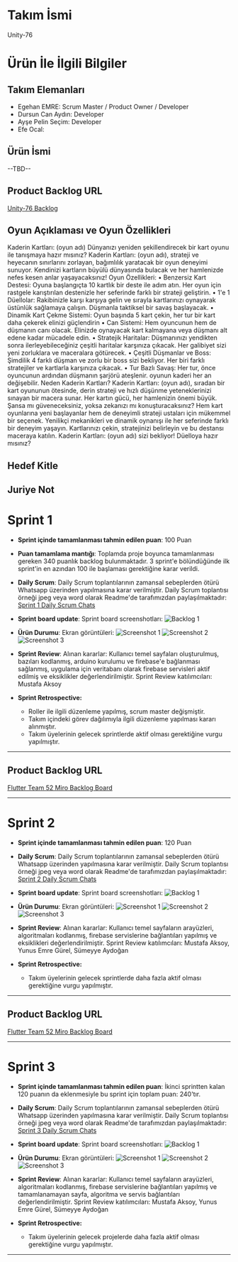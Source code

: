 # **Takım İsmi**

Unity-76

# Ürün İle İlgili Bilgiler

## Takım Elemanları
- Egehan EMRE: Scrum Master / Product Owner / Developer
- Dursun Can Aydın: Developer
- Ayşe Pelin Seçim: Developer
- Efe Ocal: 

## Ürün İsmi

--TBD--

## Product Backlog URL

[Unity-76 Backlog](https://miro.com/app/board/uXjVK3nFc9k=/)

## Oyun Açıklaması ve Oyun Özellikleri

Kaderin Kartları: (oyun adı)
Dünyanızı yeniden şekillendirecek bir kart oyunu ile tanışmaya hazır mısınız? Kaderin Kartları: (oyun adı), strateji ve heyecanın sınırlarını zorlayan, bağımlılık yaratacak bir oyun deneyimi sunuyor. Kendinizi kartların büyülü dünyasında bulacak ve her hamlenizde nefes kesen anlar yaşayacaksınız!
Oyun Özellikleri:
•	Benzersiz Kart Destesi: Oyuna başlangıçta 10 kartlık bir deste ile adım atın. Her oyun için rastgele karıştırılan destenizle her seferinde farklı bir strateji geliştirin.
•	1'e 1 Düellolar: Rakibinizle karşı karşıya gelin ve sırayla kartlarınızı oynayarak üstünlük sağlamaya çalışın. Düşmanla taktiksel bir savaş başlayacak.
•	Dinamik Kart Çekme Sistemi: Oyun başında 5 kart çekin, her tur bir kart daha çekerek elinizi güçlendirin
•	Can Sistemi: Hem oyuncunun hem de düşmanın canı olacak. Elinizde oynayacak kart kalmayana veya düşmanı alt edene kadar mücadele edin.
•	Stratejik Haritalar: Düşmanınızı yendikten sonra ilerleyebileceğiniz çeşitli haritalar karşınıza çıkacak. Her galibiyet sizi yeni zorluklara ve maceralara götürecek.
•	Çeşitli Düşmanlar ve Boss: Şimdilik 4 farklı düşman ve zorlu bir boss sizi bekliyor. Her biri farklı stratejiler ve kartlarla karşınıza çıkacak.
•	Tur Bazlı Savaş: Her tur, önce oyuncunun ardından düşmanın şarjörü ateşlenir. oyunun kaderi her an değişebilir.
Neden Kaderin Kartları?
Kaderin Kartları: (oyun adı), sıradan bir kart oyununun ötesinde, derin strateji ve hızlı düşünme yeteneklerinizi sınayan bir macera sunar. Her kartın gücü, her hamlenizin önemi büyük. Şansa mı güveneceksiniz, yoksa zekanızı mı konuşturacaksınız?
Hem kart oyunlarına yeni başlayanlar hem de deneyimli strateji ustaları için mükemmel bir seçenek. Yenilikçi mekanikleri ve dinamik oynanışı ile her seferinde farklı bir deneyim yaşayın.
Kartlarınızı çekin, stratejinizi belirleyin ve bu destansı maceraya katılın. Kaderin Kartları: (oyun adı) sizi bekliyor! Düelloya hazır mısınız?




## Hedef Kitle


## Juriye Not


# Sprint 1

- **Sprint içinde tamamlanması tahmin edilen puan**: 100 Puan


- **Puan tamamlama mantığı**: Toplamda proje boyunca tamamlanması gereken 340 puanlık backlog bulunmaktadır. 3 sprint'e bölündüğünde ilk sprint'in en azından 100 ile başlaması gerektiğine karar verildi.


- **Daily Scrum**: Daily Scrum toplantılarının zamansal sebeplerden ötürü Whatsapp üzerinden yapılmasına karar verilmiştir. Daily Scrum toplantısı örneği jpeg veya word olarak Readme'de tarafımızdan paylaşılmaktadır: [Sprint 1 Daily Scrum Chats](https://github.com/OyunveUygulamaAkademisi/Bootcamp2022Example/blob/main/ProjectManagement/Sprint1Documents/DailyScrumMeetingNotesSprint1.docx?raw=true)

- **Sprint board update**: Sprint board screenshotları: 
![Backlog 1](https://raw.githubusercontent.com/OyunveUygulamaAkademisi/Bootcamp2022Example/main/ProjectManagement/Sprint1Documents/backlog1.png) 


- **Ürün Durumu**: Ekran görüntüleri:
  ![Screenshot 1](https://github.com/OyunveUygulamaAkademisi/Bootcamp2022Example/blob/main/ProjectManagement/Sprint1Documents/product1.png)
  ![Screenshot 2](https://github.com/OyunveUygulamaAkademisi/Bootcamp2022Example/blob/main/ProjectManagement/Sprint1Documents/product2.png)
  ![Screenshot 3](https://github.com/OyunveUygulamaAkademisi/Bootcamp2022Example/blob/main/ProjectManagement/Sprint1Documents/product4.gif)
- **Sprint Review**: 
Alınan kararlar: Kullanıcı temel sayfaları oluşturulmuş, bazıları kodlanmış, arduino kurulumu ve firebase'e bağlanması sağlanmış, uygulama için veritabanı olarak firebase servisleri aktif edilmiş ve eksiklikler değerlendirilmiştir. Sprint Review katılımcıları: Mustafa Aksoy

- **Sprint Retrospective:**
  - Roller ile ilgili düzenleme yapılmış, scrum master değişmiştir.
  - Takım içindeki görev dağılımıyla ilgili düzenleme yapılması kararı alınmıştır.
  - Takım üyelerinin gelecek sprintlerde aktif olması gerektiğine vurgu yapılmıştır.
 


---

## Product Backlog URL

[Flutter Team 52 Miro Backlog Board](https://miro.com/app/board/uXjVO4kRs2w=/)

---

# Sprint 2

- **Sprint içinde tamamlanması tahmin edilen puan**: 120 Puan

- **Daily Scrum**: Daily Scrum toplantılarının zamansal sebeplerden ötürü Whatsapp üzerinden yapılmasına karar verilmiştir. Daily Scrum toplantısı örneği jpeg veya word olarak Readme'de tarafımızdan paylaşılmaktadır: [Sprint 2 Daily Scrum Chats](https://github.com/OyunveUygulamaAkademisi/Bootcamp2022Example/blob/main/ProjectManagement/Sprint2Documents/DailyScrumMeetingNotesSprint2.docx?raw=true)

- **Sprint board update**: Sprint board screenshotları: 
![Backlog 1](https://github.com/OyunveUygulamaAkademisi/Bootcamp2022Example/blob/main/ProjectManagement/Sprint2Documents/2022-05-22%2019_25_30-Window.png) 


- **Ürün Durumu**: Ekran görüntüleri:
  ![Screenshot 1](https://github.com/OyunveUygulamaAkademisi/Bootcamp2022Example/blob/main/ProjectManagement/Sprint2Documents/1.jpeg)
  ![Screenshot 2](https://github.com/OyunveUygulamaAkademisi/Bootcamp2022Example/blob/main/ProjectManagement/Sprint2Documents/2.jpeg)
  ![Screenshot 3](https://github.com/OyunveUygulamaAkademisi/Bootcamp2022Example/blob/main/ProjectManagement/Sprint2Documents/3.jpeg)
- **Sprint Review**: 
Alınan kararlar: Kullanıcı temel sayfaların arayüzleri, algoritmaları kodlanmış, firebase servislerine bağlantıları yapılmış ve eksiklikleri değerlendirilmiştir. 
Sprint Review katılımcıları: Mustafa Aksoy, Yunus Emre Gürel, Sümeyye Aydoğan 

- **Sprint Retrospective:**

  - Takım üyelerinin gelecek sprintlerde daha fazla aktif olması gerektiğine vurgu yapılmıştır.


---

## Product Backlog URL

[Flutter Team 52 Miro Backlog Board](https://miro.com/app/board/uXjVO4kRs2w=/)

---

# Sprint 3

- **Sprint içinde tamamlanması tahmin edilen puan**: İkinci sprintten kalan 120 puanın da eklenmesiyle bu sprint için toplam puan: 240'tır.


- **Daily Scrum**: Daily Scrum toplantılarının zamansal sebeplerden ötürü Whatsapp üzerinden yapılmasına karar verilmiştir. Daily Scrum toplantısı örneği jpeg veya word olarak Readme'de tarafımızdan paylaşılmaktadır: [Sprint 3 Daily Scrum Chats](https://github.com/OyunveUygulamaAkademisi/Bootcamp2022Example/blob/main/ProjectManagement/Sprint3Documents/DailyScrumMeetingNotesSprint3.docx?raw=true)

- **Sprint board update**: Sprint board screenshotları: 
![Backlog 1](https://github.com/OyunveUygulamaAkademisi/Bootcamp2022Example/blob/main/ProjectManagement/Sprint3Documents/2022-06-06%2000_19_38-Clipboard.png) 


- **Ürün Durumu**: Ekran görüntüleri:
  ![Screenshot 1](https://github.com/OyunveUygulamaAkademisi/Bootcamp2022Example/blob/main/ProjectManagement/Sprint3Documents/1.png)
  ![Screenshot 2](https://github.com/OyunveUygulamaAkademisi/Bootcamp2022Example/blob/main/ProjectManagement/Sprint3Documents/2.png)
  ![Screenshot 3](https://github.com/OyunveUygulamaAkademisi/Bootcamp2022Example/blob/main/ProjectManagement/Sprint3Documents/3.png)


- **Sprint Review**: 
Alınan kararlar: Kullanıcı temel sayfaların arayüzleri, algoritmaları kodlanmış, firebase servislerine bağlantıları yapılmış ve tamamlanamayan sayfa, algoritma ve servis bağlantıları değerlendirilmiştir. 
Sprint Review katılımcıları: Mustafa Aksoy, Yunus Emre Gürel, Sümeyye Aydoğan 

- **Sprint Retrospective:**

  - Takım üyelerinin gelecek projelerde daha fazla aktif olması gerektiğine vurgu yapılmıştır.


---
